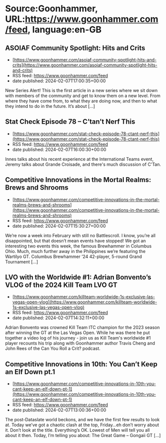 # Source:Goonhammer, URL:https://www.goonhammer.com/feed, language:en-GB

## ASOIAF Community Spotlight: Hits and Crits
 - [https://www.goonhammer.com/asoiaf-community-spotlight-hits-and-crits](https://www.goonhammer.com/asoiaf-community-spotlight-hits-and-crits)
 - RSS feed: https://www.goonhammer.com/feed
 - date published: 2024-02-07T17:00:35+00:00

New Series Alert! This is the first article in a new series where we sit down with members of the community and get to know them on a new level. From where they have come from, to what they are doing now, and then to what they intend to do in the future. It&#8217;s about [&#8230;]

## Stat Check Episode 78 – C’tan’t Nerf This
 - [https://www.goonhammer.com/stat-check-episode-78-ctant-nerf-this](https://www.goonhammer.com/stat-check-episode-78-ctant-nerf-this)
 - RSS feed: https://www.goonhammer.com/feed
 - date published: 2024-02-07T16:00:30+00:00

Innes talks about his recent experience at the International Teams event, Jeremy talks about Grande Croisade, and there's much discussion of C'Tan.

## Competitive Innovations in the Mortal Realms: Brews and Shrooms
 - [https://www.goonhammer.com/competitive-innovations-in-the-mortal-realms-brews-and-shrooms](https://www.goonhammer.com/competitive-innovations-in-the-mortal-realms-brews-and-shrooms)
 - RSS feed: https://www.goonhammer.com/feed
 - date published: 2024-02-07T15:30:27+00:00

We&#8217;re now a week into February with still no Battlescroll. I know, you&#8217;re all disappointed, but that doesn&#8217;t mean events have stopped! We got an interesting two events this week, the famous Brewhammer in Columbus Ohio. Much, much further away in the Philippines we&#8217;re featuring the Wartilyo GT. Columbus Brewhammer &#8217;24 42-player, 5-round Grand Tournament [&#8230;]

## LVO with the Worldwide #1: Adrian Bonvento’s VLOG of the 2024 Kill Team LVO GT
 - [https://www.goonhammer.com/killteam-worldwide-1s-exclusive-las-vegas-open-vlog](https://www.goonhammer.com/killteam-worldwide-1s-exclusive-las-vegas-open-vlog)
 - RSS feed: https://www.goonhammer.com/feed
 - date published: 2024-02-07T14:32:11+00:00

Adrian Bonvento was crowned Kill Team ITC champion for the 2023 season after winning the GT at the Las Vegas Open. While he was there he put together a video log of his journey - join us as Kill Team's worldwide #1 player recounts his trip along with Goonhammer author Travis Cheng and John Rees of the Can You Roll a Crit? podcast.

## Competitive Innovations in 10th: You Can’t Keep an Elf Down pt.1
 - [https://www.goonhammer.com/competitive-innovations-in-10th-you-cant-keep-an-elf-down-pt-1](https://www.goonhammer.com/competitive-innovations-in-10th-you-cant-keep-an-elf-down-pt-1)
 - RSS feed: https://www.goonhammer.com/feed
 - date published: 2024-02-07T13:00:36+00:00

The post-Dataslate world beckons, and we have the first few results to look at. Today we&#8217;ve got a chaotic clash at the top, Friday&#8230;eh don&#8217;t worry about it. Don&#8217;t look at the title. Everything&#8217;s OK. Lowest of Men will tell you all about it then. Today, I&#8217;m telling you about: The Great Game &#8211; Gongaii GT [&#8230;]

